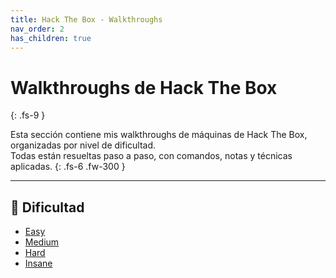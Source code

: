 ```yaml
---
title: Hack The Box - Walkthroughs
nav_order: 2
has_children: true
---
```


# Walkthroughs de Hack The Box
{: .fs-9 }

Esta sección contiene mis walkthroughs de máquinas de Hack The Box, organizadas por nivel de dificultad.  
Todas están resueltas paso a paso, con comandos, notas y técnicas aplicadas.
{: .fs-6 .fw-300 }

---

## 🧭 Dificultad

- [Easy](easy/index.md)
- [Medium](medium/index.md)
- [Hard](hard/index.md)
- [Insane](insane/index.md)
